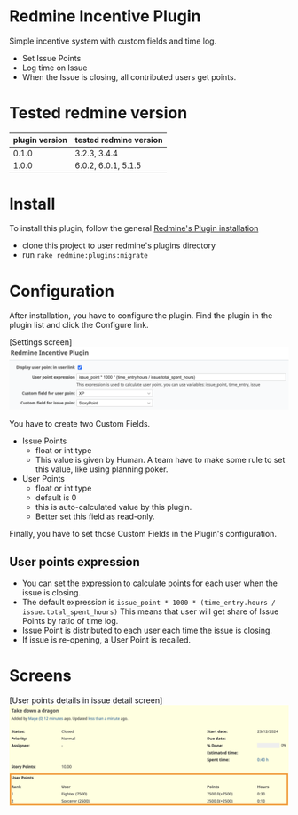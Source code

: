 # Redmine Incentive Plugin

Simple incentive system with custom fields and time log.

* Set Issue Points
* Log time on Issue
* When the Issue is closing, all contributed users get points.

# Tested redmine version

| plugin version | tested redmine version |
|----------------|------------------------|
| 0.1.0          | 3.2.3, 3.4.4           |
| 1.0.0          | 6.0.2, 6.0.1, 5.1.5    |

# Install

To install this plugin, follow the general [Redmine's Plugin installation](https://www.redmine.org/projects/redmine/wiki/Plugins#Installing-a-plugin)

* clone this project to user redmine's plugins directory
* run `rake redmine:plugins:migrate`

# Configuration

After installation, you have to configure the plugin.
Find the plugin in the plugin list and click the Configure link.

[Settings screen]
![Settings Screen](./docs/redmine-incentive-plugin-settings.png)

You have to create two Custom Fields.

* Issue Points
  * float or int type
  * This value is given by Human. A team have to make some rule to set this value, like using planning poker.
* User Points
  * float or int type
  * default is 0
  * this is auto-calculated value by this plugin.
  * Better set this field as read-only.

Finally, you have to set those Custom Fields in the Plugin's configuration.

## User points expression

* You can set the expression to calculate points for each user when the issue is closing.
* The default expression is `issue_point * 1000 * (time_entry.hours / issue.total_spent_hours)`
  This means that user will get share of Issue Points by ratio of time log.
* Issue Point is distributed to each user each time the issue is closing.
* If issue is re-opening, a User Point is recalled.

# Screens

[User points details in issue detail screen]
![User Point on Issue Detail](./docs/redmine-incentive-plugin-issue.png)
